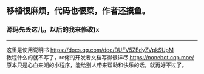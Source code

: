 ## 移植很麻烦，代码也很菜，作者还摸鱼。
### 源码先丢这儿，以后的我来修改(x
_______________________________________
这里是使用说明书 https://docs.qq.com/doc/DUFV5ZEdyZVpkSUpM  
教程什么的就不写了，rc佬的开发者文档写得很详尽 https://nonebot.cqp.moe/  
原本只是心血来潮的小程序，能给别人带来帮助和快乐的话，就再好不过了。
